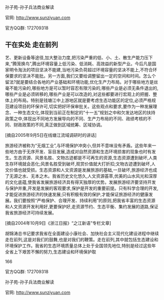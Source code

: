 孙子苑-孙子兵法商业解读

官网: http://www.sunziyuan.com

官方QQ群: 172709318

## 干在实处 走在前列

艺、更新设备等途径,加大整治力度,把污染严重的低、小、土、散生产能力压下来,“腾笼换鸟”,腾出环境容量上低污染、低消耗、高效益的新型产业。今后凡是国家明令淘汰的项目坚决不能建,当地污染负荷超过环境容量的坚决不能上,不符合环保要求的坚决不能批。另一方面,我们又要给调整留出一定的空间和时间。怎么个留法?就是要结合各地的产业基础和环境功能,优化生产力布局。对于哪些地方是丝毫不能污染的,哪些地方是可以暂时容忍有限污染的,哪些产业是必须无条件退出的,哪些产业是必须转移的,哪些产业是可以改造的,对这些都要进行宏观上的把握、整体上的布局。特别是钱塘江中上游地区就是要考虑生态功能区的定位,必须严格规范建设项目的环保许可,切实把好环保审批关。这些观点和要求,要作为一种发展理念、一种生态文化,体现到当前正在制定的“十一五”规划之中和欠发达地区的扶持政策之中,体现出不同地方发展导向的不同、生产力布局的不同、政绩考核的不同、财政政策的不同,真正做到区域统筹、区域协调。

[摘自2005年9月5日在线塘江流域调研时的讲话]

旅游经济被称为“无烟工业”,与环境保护冲突小,但并不意味没有矛盾。这些年来一些地方由于无序开发、盲目发展,造成对自然资源和生态环境损害的现象也时有发生。生态资源、风景名胜、文物古迹都是不可再生的资源,生态资源遭到破坏,人类生存环境就会恶化;风景名胜受到破坏,观赏价值就大打折扣;文物古迹遭到破坏,人文价值也就受损。生态资源和人文资源是发展旅游的基础,一旦破坏,旅游经济也成了无源之水、无本之木。我省历史文化悠久,人文资源荟萃,优美的山水风光和深厚的文化底蕴,使我省发展旅游经济具有得天独厚的优势。发展旅游经济要坚持开发与保护并重,开发是发展的客观要求,保护是开发的重要前提。只有科学合理的开发,才能促进旅游经济的快速发展;只有积极有效的保护,才能保证旅游经济的健康发展。我们要按照“严格保护、合理开发、持续利用”的原则,把我省丰富的生态资源和人文资源开发利用好,更要保护好,走资源节约、生态平衡、集约发展的道路,保证我省旅游经济可持续发展。

[摘自2004年10月9日《浙江日报》“之江新语”专栏文章]

胡锦涛总书记要求我省在全面建设小康社会、加快社会主义现代化建设进程中继续走在前列,这是对我们的鼓舞,也是对我们的鞭策。走在前列,其中就包括生态建设和环境保护工作。我省的生态环境质量总体上处于全国领先地位,特别是经过这些年全省上下艰苦不懈的努力,生态建设和环境保护取

166

官方QQ群: 172709318

孙子苑-孙子兵法商业解读

官网: http://www.sunziyuan.com